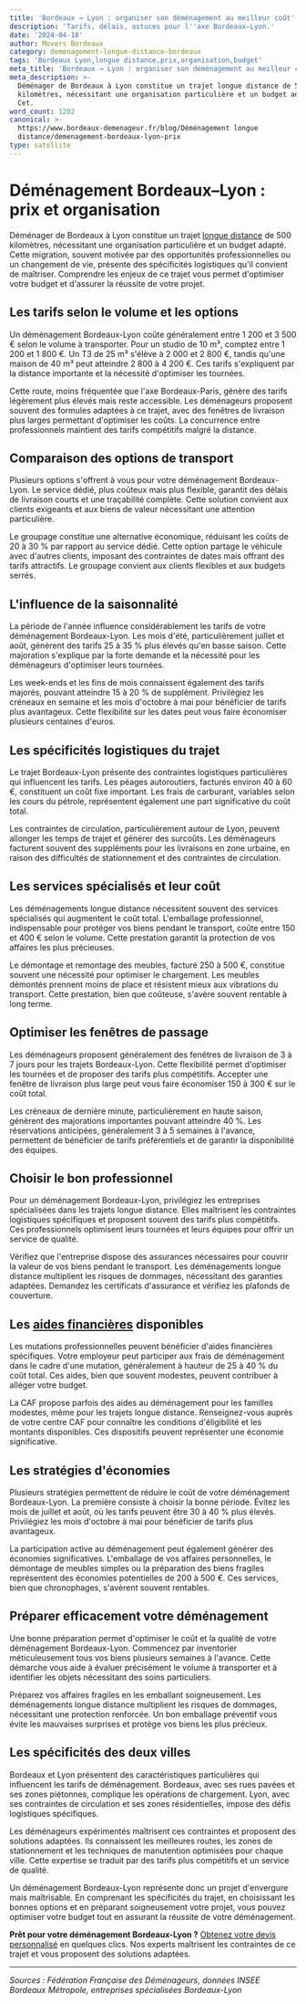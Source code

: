 ```yaml
---
title: 'Bordeaux → Lyon : organiser son déménagement au meilleur coût'
description: 'Tarifs, délais, astuces pour l''axe Bordeaux–Lyon.'
date: '2024-04-18'
author: Movers Bordeaux
category: demenagement-longue-distance-bordeaux
tags: 'Bordeaux Lyon,longue distance,prix,organisation,budget'
meta_title: 'Bordeaux → Lyon : organiser son déménagement au meilleur coût'
meta_description: >-
  Déménager de Bordeaux à Lyon constitue un trajet longue distance de 500
  kilomètres, nécessitant une organisation particulière et un budget adapté.
  Cet.
word_count: 1202
canonical: >-
  https://www.bordeaux-demenageur.fr/blog/Déménagement longue
  distance/demenagement-bordeaux-lyon-prix
type: satellite
---
```



# Déménagement Bordeaux–Lyon : prix et organisation

Déménager de Bordeaux à Lyon constitue un trajet [longue distance](/blog/longue-distance/guide) de 500 kilomètres, nécessitant une organisation particulière et un budget adapté. Cette migration, souvent motivée par des opportunités professionnelles ou un changement de vie, présente des spécificités logistiques qu'il convient de maîtriser. Comprendre les enjeux de ce trajet vous permet d'optimiser votre budget et d'assurer la réussite de votre projet.

## Les tarifs selon le volume et les options

Un déménagement Bordeaux-Lyon coûte généralement entre 1 200 et 3 500 € selon le volume à transporter. Pour un studio de 10 m³, comptez entre 1 200 et 1 800 €. Un T3 de 25 m³ s'élève à 2 000 et 2 800 €, tandis qu'une maison de 40 m³ peut atteindre 2 800 à 4 200 €. Ces tarifs s'expliquent par la distance importante et la nécessité d'optimiser les tournées.

Cette route, moins fréquentée que l'axe Bordeaux-Paris, génère des tarifs légèrement plus élevés mais reste accessible. Les déménageurs proposent souvent des formules adaptées à ce trajet, avec des fenêtres de livraison plus larges permettant d'optimiser les coûts. La concurrence entre professionnels maintient des tarifs compétitifs malgré la distance.

## Comparaison des options de transport

Plusieurs options s'offrent à vous pour votre déménagement Bordeaux-Lyon. Le service dédié, plus coûteux mais plus flexible, garantit des délais de livraison courts et une traçabilité complète. Cette solution convient aux clients exigeants et aux biens de valeur nécessitant une attention particulière.

Le groupage constitue une alternative économique, réduisant les coûts de 20 à 30 % par rapport au service dédié. Cette option partage le véhicule avec d'autres clients, imposant des contraintes de dates mais offrant des tarifs attractifs. Le groupage convient aux clients flexibles et aux budgets serrés.

## L'influence de la saisonnalité

La période de l'année influence considérablement les tarifs de votre déménagement Bordeaux-Lyon. Les mois d'été, particulièrement juillet et août, génèrent des tarifs 25 à 35 % plus élevés qu'en basse saison. Cette majoration s'explique par la forte demande et la nécessité pour les déménageurs d'optimiser leurs tournées.

Les week-ends et les fins de mois connaissent également des tarifs majorés, pouvant atteindre 15 à 20 % de supplément. Privilégiez les créneaux en semaine et les mois d'octobre à mai pour bénéficier de tarifs plus avantageux. Cette flexibilité sur les dates peut vous faire économiser plusieurs centaines d'euros.

## Les spécificités logistiques du trajet

Le trajet Bordeaux-Lyon présente des contraintes logistiques particulières qui influencent les tarifs. Les péages autoroutiers, facturés environ 40 à 60 €, constituent un coût fixe important. Les frais de carburant, variables selon les cours du pétrole, représentent également une part significative du coût total.

Les contraintes de circulation, particulièrement autour de Lyon, peuvent allonger les temps de trajet et générer des surcoûts. Les déménageurs facturent souvent des suppléments pour les livraisons en zone urbaine, en raison des difficultés de stationnement et des contraintes de circulation.

## Les services spécialisés et leur coût

Les déménagements longue distance nécessitent souvent des services spécialisés qui augmentent le coût total. L'emballage professionnel, indispensable pour protéger vos biens pendant le transport, coûte entre 150 et 400 € selon le volume. Cette prestation garantit la protection de vos affaires les plus précieuses.

Le démontage et remontage des meubles, facturé 250 à 500 €, constitue souvent une nécessité pour optimiser le chargement. Les meubles démontés prennent moins de place et résistent mieux aux vibrations du transport. Cette prestation, bien que coûteuse, s'avère souvent rentable à long terme.

## Optimiser les fenêtres de passage

Les déménageurs proposent généralement des fenêtres de livraison de 3 à 7 jours pour les trajets Bordeaux-Lyon. Cette flexibilité permet d'optimiser les tournées et de proposer des tarifs plus compétitifs. Accepter une fenêtre de livraison plus large peut vous faire économiser 150 à 300 € sur le coût total.

Les créneaux de dernière minute, particulièrement en haute saison, génèrent des majorations importantes pouvant atteindre 40 %. Les réservations anticipées, généralement 3 à 5 semaines à l'avance, permettent de bénéficier de tarifs préférentiels et de garantir la disponibilité des équipes.

## Choisir le bon professionnel

Pour un déménagement Bordeaux-Lyon, privilégiez les entreprises spécialisées dans les trajets longue distance. Elles maîtrisent les contraintes logistiques spécifiques et proposent souvent des tarifs plus compétitifs. Ces professionnels optimisent leurs tournées et leurs équipes pour offrir un service de qualité.

Vérifiez que l'entreprise dispose des assurances nécessaires pour couvrir la valeur de vos biens pendant le transport. Les déménagements longue distance multiplient les risques de dommages, nécessitant des garanties adaptées. Demandez les certificats d'assurance et vérifiez les plafonds de couverture.

## Les [aides financières](/blog/etudiant/aide-financiere-demenagement-etudiant) disponibles

Les mutations professionnelles peuvent bénéficier d'aides financières spécifiques. Votre employeur peut participer aux frais de déménagement dans le cadre d'une mutation, généralement à hauteur de 25 à 40 % du coût total. Ces aides, bien que souvent modestes, peuvent contribuer à alléger votre budget.

La CAF propose parfois des aides au déménagement pour les familles modestes, même pour les trajets longue distance. Renseignez-vous auprès de votre centre CAF pour connaître les conditions d'éligibilité et les montants disponibles. Ces dispositifs peuvent représenter une économie significative.

## Les stratégies d'économies

Plusieurs stratégies permettent de réduire le coût de votre déménagement Bordeaux-Lyon. La première consiste à choisir la bonne période. Évitez les mois de juillet et août, où les tarifs peuvent être 30 à 40 % plus élevés. Privilégiez les mois d'octobre à mai pour bénéficier de tarifs plus avantageux.

La participation active au déménagement peut également générer des économies significatives. L'emballage de vos affaires personnelles, le démontage de meubles simples ou la préparation des biens fragiles représentent des économies potentielles de 200 à 500 €. Ces services, bien que chronophages, s'avèrent souvent rentables.

## Préparer efficacement votre déménagement

Une bonne préparation permet d'optimiser le coût et la qualité de votre déménagement Bordeaux-Lyon. Commencez par inventorier méticuleusement tous vos biens plusieurs semaines à l'avance. Cette démarche vous aide à évaluer précisément le volume à transporter et à identifier les objets nécessitant des soins particuliers.

Préparez vos affaires fragiles en les emballant soigneusement. Les déménagements longue distance multiplient les risques de dommages, nécessitant une protection renforcée. Un bon emballage préventif vous évite les mauvaises surprises et protège vos biens les plus précieux.

## Les spécificités des deux villes

Bordeaux et Lyon présentent des caractéristiques particulières qui influencent les tarifs de déménagement. Bordeaux, avec ses rues pavées et ses zones piétonnes, complique les opérations de chargement. Lyon, avec ses contraintes de circulation et ses zones résidentielles, impose des défis logistiques spécifiques.

Les déménageurs expérimentés maîtrisent ces contraintes et proposent des solutions adaptées. Ils connaissent les meilleures routes, les zones de stationnement et les techniques de manutention optimisées pour chaque ville. Cette expertise se traduit par des tarifs plus compétitifs et un service de qualité.

Un déménagement Bordeaux-Lyon représente donc un projet d'envergure mais maîtrisable. En comprenant les spécificités du trajet, en choisissant les bonnes options et en préparant soigneusement votre projet, vous pouvez optimiser votre budget tout en assurant la réussite de votre déménagement.

**Prêt pour votre déménagement Bordeaux-Lyon ?** [Obtenez votre devis personnalisé](/blog/devis/guide) en quelques clics. Nos experts maîtrisent les contraintes de ce trajet et vous proposent des solutions adaptées.

---

*Sources : Fédération Française des Déménageurs, données INSEE Bordeaux Métropole, entreprises spécialisées Bordeaux-Lyon*

